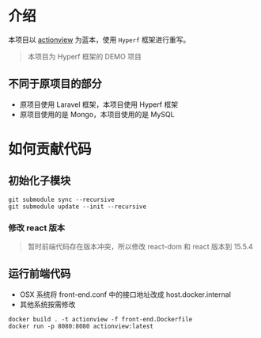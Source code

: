 # 介绍

本项目以 [actionview](https://github.com/lxerxa/actionview.git) 为蓝本，使用 `Hyperf` 框架进行重写。

> 本项目为 Hyperf 框架的 DEMO 项目

## 不同于原项目的部分

- 原项目使用 Laravel 框架，本项目使用 Hyperf 框架
- 原项目使用的是 Mongo，本项目使用的是 MySQL

# 如何贡献代码

## 初始化子模块

```shell
git submodule sync --recursive
git submodule update --init --recursive
```

### 修改 react 版本

> 暂时前端代码存在版本冲突，所以修改 react-dom 和 react 版本到 15.5.4

## 运行前端代码

- OSX 系统将 front-end.conf 中的接口地址改成 host.docker.internal
- 其他系统按需修改

```shell
docker build . -t actionview -f front-end.Dockerfile
docker run -p 8080:8080 actionview:latest
```
